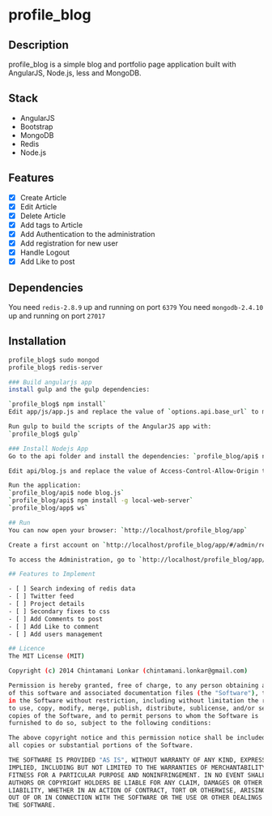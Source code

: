 # profile_blog


## Description

profile_blog is a simple blog and portfolio page application built with AngularJS, Node.js, less and MongoDB.

## Stack

* AngularJS
* Bootstrap
* MongoDB
* Redis
* Node.js

## Features

- [x] Create Article
- [x] Edit Article
- [x] Delete Article
- [x] Add tags to Article
- [x] Add Authentication to the administration
- [x] Add registration for new user
- [x] Handle Logout
- [x] Add Like to post

## Dependencies

You need `redis-2.8.9` up and running on port `6379`
You need `mongodb-2.4.10` up and running on port `27017`

## Installation

```bash
profile_blog$ sudo mongod
profile_blog$ redis-server

### Build angularjs app
install gulp and the gulp dependencies:

`profile_blog$ npm install`
Edit app/js/app.js and replace the value of `options.api.base_url` to match your server configuration.

Run gulp to build the scripts of the AngularJS app with:
`profile_blog$ gulp`

### Install Nodejs App
Go to the api folder and install the dependencies: `profile_blog/api$ npm install`

Edit api/blog.js and replace the value of Access-Control-Allow-Origin to match your server configuration.

Run the application:
`profile_blog/api$ node blog.js`
`profile_blog/api$ npm install -g local-web-server`
`profile_blog/app$ ws`

## Run
You can now open your browser: `http://localhost/profile_blog/app`

Create a first account on `http://localhost/profile_blog/app/#/admin/register`

To access the Administration, go to `http://localhost/profile_blog/app/#/admin/login`

## Features to Implement

- [ ] Search indexing of redis data
- [ ] Twitter feed
- [ ] Project details
- [ ] Secondary fixes to css
- [ ] Add Comments to post
- [ ] Add Like to comment
- [ ] Add users management

## Licence
The MIT License (MIT)

Copyright (c) 2014 Chintamani Lonkar (chintamani.lonkar@gmail.com)

Permission is hereby granted, free of charge, to any person obtaining a copy
of this software and associated documentation files (the "Software"), to deal
in the Software without restriction, including without limitation the rights
to use, copy, modify, merge, publish, distribute, sublicense, and/or sell
copies of the Software, and to permit persons to whom the Software is
furnished to do so, subject to the following conditions:

The above copyright notice and this permission notice shall be included in
all copies or substantial portions of the Software.

THE SOFTWARE IS PROVIDED "AS IS", WITHOUT WARRANTY OF ANY KIND, EXPRESS OR
IMPLIED, INCLUDING BUT NOT LIMITED TO THE WARRANTIES OF MERCHANTABILITY,
FITNESS FOR A PARTICULAR PURPOSE AND NONINFRINGEMENT. IN NO EVENT SHALL THE
AUTHORS OR COPYRIGHT HOLDERS BE LIABLE FOR ANY CLAIM, DAMAGES OR OTHER
LIABILITY, WHETHER IN AN ACTION OF CONTRACT, TORT OR OTHERWISE, ARISING FROM,
OUT OF OR IN CONNECTION WITH THE SOFTWARE OR THE USE OR OTHER DEALINGS IN
THE SOFTWARE.



